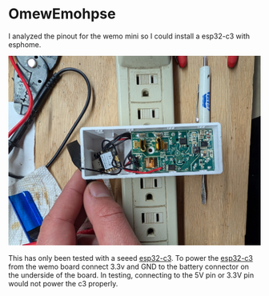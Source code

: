# OmewEmohpse
I analyzed the pinout for the wemo mini so I could install a esp32-c3 with esphome. 

![Esphomed Wemo](Images/TopView.jpg)

This has only been tested with a seeed [esp32-c3](https://wiki.seeedstudio.com/XIAO_ESP32C3_Getting_Started/).
To power the [esp32-c3](https://wiki.seeedstudio.com/XIAO_ESP32C3_Getting_Started/) from the wemo board connect 3.3v and GND to the battery connector on the underside of the board. In testing, connecting to the 5V pin or 3.3V pin would not power the c3 properly.
